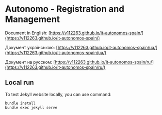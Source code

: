 # Autonomo - Registration and Management

Document in
English: [https://v112263.github.io/it-autonomos-spain/](https://v112263.github.io/it-autonomos-spain/)

Документ
українською: [https://v112263.github.io/it-autonomos-spain/ua/](https://v112263.github.io/it-autonomos-spain/ua/)

Документ на
русском: [https://v112263.github.io/it-autonomos-spain/ru/](https://v112263.github.io/it-autonomos-spain/ru/)

## Local run

To test Jekyll website locally, you can use command:

```
bundle install
bundle exec jekyll serve
```

